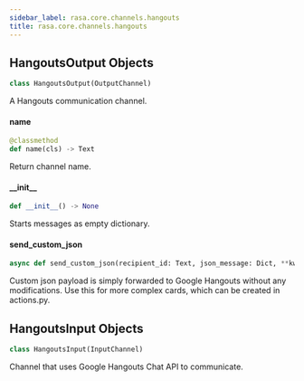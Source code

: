 ```yaml
---
sidebar_label: rasa.core.channels.hangouts
title: rasa.core.channels.hangouts
---
```

## HangoutsOutput Objects

```python
class HangoutsOutput(OutputChannel)
```

A Hangouts communication channel.

#### name

```python
@classmethod
def name(cls) -> Text
```

Return channel name.

#### \_\_init\_\_

```python
def __init__() -> None
```

Starts messages as empty dictionary.

#### send\_custom\_json

```python
async def send_custom_json(recipient_id: Text, json_message: Dict, **kwargs: Any) -> None
```

Custom json payload is simply forwarded to Google Hangouts without
any modifications. Use this for more complex cards, which can be created
in actions.py.

## HangoutsInput Objects

```python
class HangoutsInput(InputChannel)
```

Channel that uses Google Hangouts Chat API to communicate.

